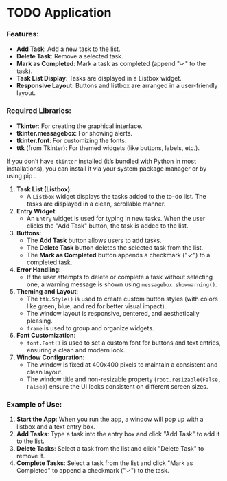 # TODO Application

### Features:

- **Add Task**: Add a new task to the list.
- **Delete Task**: Remove a selected task.
- **Mark as Completed**: Mark a task as completed (append "✓" to the task).
- **Task List Display**: Tasks are displayed in a Listbox widget.
- **Responsive Layout**: Buttons and listbox are arranged in a user-friendly layout.

### Required Libraries:

- **Tkinter**: For creating the graphical interface.
- **tkinter.messagebox**: For showing alerts.
- **tkinter.font**: For customizing the fonts.
- **ttk** (from Tkinter): For themed widgets (like buttons, labels, etc.).

If you don’t have `tkinter` installed (it’s bundled with Python in most installations), you can install it via your system package manager or by using pip . 

1. **Task List (Listbox)**:
    - A `Listbox` widget displays the tasks added to the to-do list. The tasks are displayed in a clean, scrollable manner.
2. **Entry Widget**:
    - An `Entry` widget is used for typing in new tasks. When the user clicks the "Add Task" button, the task is added to the list.
3. **Buttons**:
    - The **Add Task** button allows users to add tasks.
    - The **Delete Task** button deletes the selected task from the list.
    - The **Mark as Completed** button appends a checkmark ("✓") to a completed task.
4. **Error Handling**:
    - If the user attempts to delete or complete a task without selecting one, a warning message is shown using `messagebox.showwarning()`.
5. **Theming and Layout**:
    - The `ttk.Style()` is used to create custom button styles (with colors like green, blue, and red for better visual impact).
    - The window layout is responsive, centered, and aesthetically pleasing.
    - `frame` is used to group and organize widgets.
6. **Font Customization**:
    - `font.Font()` is used to set a custom font for buttons and text entries, ensuring a clean and modern look.
7. **Window Configuration**:
    - The window is fixed at 400x400 pixels to maintain a consistent and clean layout.
    - The window title and non-resizable property (`root.resizable(False, False)`) ensure the UI looks consistent on different screen sizes.

###
### Example of Use:

1. **Start the App**: When you run the app, a window will pop up with a listbox and a text entry box.
2. **Add Tasks**: Type a task into the entry box and click "Add Task" to add it to the list.
3. **Delete Tasks**: Select a task from the list and click "Delete Task" to remove it.
4. **Complete Tasks**: Select a task from the list and click "Mark as Completed" to append a checkmark ("✓") to the task.
